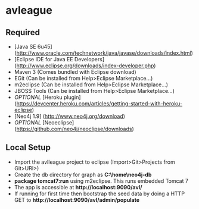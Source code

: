 avleague
========

Required
--------
* [Java SE 6u45] (http://www.oracle.com/technetwork/java/javase/downloads/index.html)
* [Eclipse IDE for Java EE Developers] (http://www.eclipse.org/downloads/index-developer.php)
* Maven 3 (Comes bundled with Eclipse download)
* EGit (Can be installed from Help>Eclipse Marketplace...)
* m2eclipse (Can be installed from Help>Eclipse Marketplace...)
* JBOSS Tools (Can be installed from Help>Eclipse Marketplace...)
* _OPTIONAL_ [Heroku plugin] (https://devcenter.heroku.com/articles/getting-started-with-heroku-eclipse)
* [Neo4j 1.9] (http://www.neo4j.org/download)
* _OPTIONAL_ [Neoeclipse] (https://github.com/neo4j/neoclipse/downloads)

Local Setup
-----------
* Import the avlleague project to eclipse (Import>Git>Projects from Git>URI>) 
* Create the db directory for graph as **C:\home\neo4j-db**
* **package tomcat7:run** using m2eclipse. This runs embedded Tomcat 7
* The app is accessible at **http://localhost:9090/avl/**
* If running for first time then bootstrap the seed data by doing a HTTP GET to **http://localhost:9090/avl/admin/populate**
